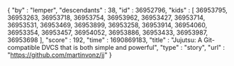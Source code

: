 {
  "by" : "lemper",
  "descendants" : 38,
  "id" : 36952796,
  "kids" : [ 36953795, 36953263, 36953718, 36953754, 36953962, 36953427, 36953714, 36953531, 36953469, 36953899, 36953258, 36953914, 36954060, 36953354, 36953457, 36954052, 36953886, 36953433, 36953987, 36953698 ],
  "score" : 192,
  "time" : 1690869183,
  "title" : "Jujutsu: A Git-compatible DVCS that is both simple and powerful",
  "type" : "story",
  "url" : "https://github.com/martinvonz/jj"
}
